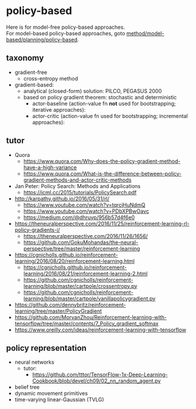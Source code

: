 # policy-based
Here is for model-free policy-based approaches. </br>
For model-based policy-based approaches, goto [method/model-based/planning/policy-based](https://github.com/tttor/rl-foundation/tree/master/method/model-based/planning/policy-based).

## taxonomy
* gradient-free
  * cross-entropy method
* gradient-based:
  * analytical (closed-form) solution:
    PILCO, PEGASUS 2000
  * based on policy gradient theorem: stochastic and deterministic
    * actor-baseline (action-value fn **not** used for bootstrapping; iterative approaches):
    * actor-critic (action-value fn used for bootstrapping; incremental approaches): </br>

## tutor
* Quora
  * https://www.quora.com/Why-does-the-policy-gradient-method-have-a-high-variance
  * https://www.quora.com/What-is-the-difference-between-policy-gradient-methods-and-actor-critic-methods
* Jan Peter: Policy Search: Methods and Applications
  * https://icml.cc/2015/tutorials/PolicySearch.pdf
* http://karpathy.github.io/2016/05/31/rl/
  * https://www.youtube.com/watch?v=tqrcjHuNdmQ
  * https://www.youtube.com/watch?v=PDbXPBwOavc
  * https://medium.com/@dhruvp/956b57d4f6e0
* https://theneuralperspective.com/2016/11/25/reinforcement-learning-rl-policy-gradients-i/
  * https://theneuralperspective.com/2016/11/26/1656/
  * https://github.com/GokuMohandas/the-neural-perspective/tree/master/reinforcement-learning
* https://cgnicholls.github.io/reinforcement-learning/2016/08/20/reinforcement-learning.html
  * https://cgnicholls.github.io/reinforcement-learning/2016/08/21/reinforcement-learning-2.html
  * https://github.com/cgnicholls/reinforcement-learning/blob/master/cartpole/crossentropy.py
  * https://github.com/cgnicholls/reinforcement-learning/blob/master/cartpole/vanillapolicygradient.py
* https://github.com/dennybritz/reinforcement-learning/tree/master/PolicyGradient
* https://github.com/MorvanZhou/Reinforcement-learning-with-tensorflow/tree/master/contents/7_Policy_gradient_softmax
* https://www.oreilly.com/ideas/reinforcement-learning-with-tensorflow

## policy representation
* neural networks
  * tutor:
    * https://github.com/tttor/TensorFlow-1x-Deep-Learning-Cookbook/blob/devel/ch09/02_nn_random_agent.py
* belief tree
* dynamic movement primitives
* time-varying linear-Gaussian (TVLG)
